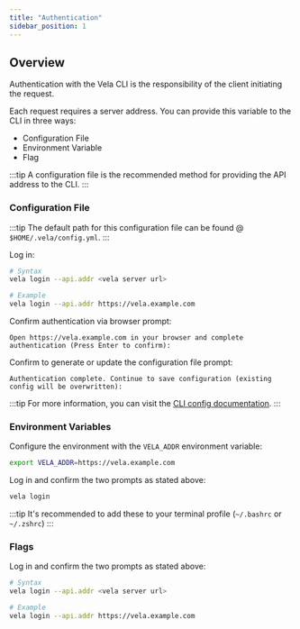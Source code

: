 ```yaml
---
title: "Authentication"
sidebar_position: 1
---
```


## Overview

Authentication with the Vela CLI is the responsibility of the client initiating the request.

Each request requires a server address. You can provide this variable to the CLI in three ways:

- Configuration File
- Environment Variable
- Flag

:::tip
A configuration file is the recommended method for providing the API address to the CLI.
:::

### Configuration File

:::tip
The default path for this configuration file can be found @ `$HOME/.vela/config.yml`.
:::

Log in:

```sh
# Syntax
vela login --api.addr <vela server url>

# Example
vela login --api.addr https://vela.example.com
```

Confirm authentication via browser prompt:

```
Open https://vela.example.com in your browser and complete authentication (Press Enter to confirm):
```

Confirm to generate or update the configuration file prompt:

```
Authentication complete. Continue to save configuration (existing config will be overwritten):
```

:::tip
For more information, you can visit the [CLI config documentation](/docs/reference/cli/config/config.md).
:::

### Environment Variables

Configure the environment with the `VELA_ADDR` environment variable:

```sh
export VELA_ADDR=https://vela.example.com
```

Log in and confirm the two prompts as stated above:

```sh
vela login
```

:::tip
It's recommended to add these to your terminal profile (`~/.bashrc` or `~/.zshrc`)
:::

### Flags

Log in and confirm the two prompts as stated above:

```sh
# Syntax
vela login --api.addr <vela server url>

# Example
vela login --api.addr https://vela.example.com
```
